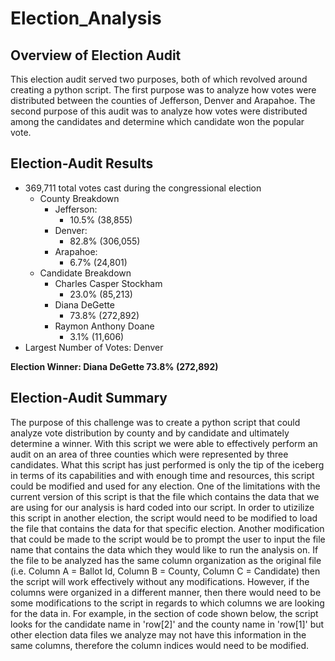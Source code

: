# Election_Analysis

## Overview of Election Audit
This election audit served two purposes, both of which revolved around creating a python script.  The first purpose was to analyze how votes were distributed between the counties of Jefferson, Denver and Arapahoe.  The second purpose of this audit was to analyze how votes were distributed among the candidates and determine which candidate won the popular vote.
## Election-Audit Results
- 369,711 total votes cast during the congressional election
  - County Breakdown
    - Jefferson:
      - 10.5% (38,855)
    - Denver:
      - 82.8% (306,055)
    - Arapahoe:
      - 6.7% (24,801)
  - Candidate Breakdown
    - Charles Casper Stockham
      - 23.0% (85,213)
    - Diana DeGette
      - 73.8% (272,892)
    - Raymon Anthony Doane
      - 3.1% (11,606)
- Largest Number of Votes: Denver

**Election Winner: Diana DeGette 73.8% (272,892)**
## Election-Audit Summary
The purpose of this challenge was to create a python script that could analyze vote distribution by county and by candidate and ultimately determine a winner.  With this script we were able to effectively perform an audit on an area of three counties which were represented by three candidates.  What this script has just performed is only the tip of the iceberg in terms of its capabilities and with enough time and resources, this script could be modified and used for any election.  One of the limitations with the current version of this script is that the file which contains the data that we are using for our analysis is hard coded into our script.  In order to utizilize this script in another election, the script would need to be modified to load the file that contains the data for that specific election.  Another modification that could be made to the script would be to prompt the user to input the file name that contains the data which they would like to run the analysis on.  If the file to be analyzed has the same column organization as the original file (i.e. Column A = Ballot Id, Column B = County, Column C = Candidate) then the script will work effectively without any modifications.  However, if the columns were organized in a different manner, then there would need to be some modifications to the script in regards to which columns we are looking for the data in.  For example, in the section of code shown below, the script looks for the candidate name in 'row[2]' and the county name in 'row[1]' but other election data files we analyze may not have this information in the same columns, therefore the column indices would need to be modified.
